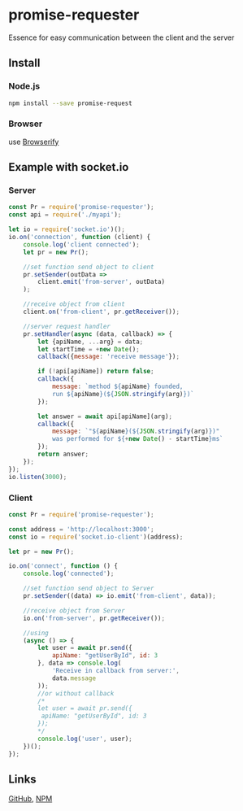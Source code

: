 # promise-requester
Essence for easy communication between the client and the server

## Install

### Node.js 
```bash
npm install --save promise-request
```
### Browser
use [Browserify](http://browserify.org/)

## Example with socket.io

### Server
```js
const Pr = require('promise-requester');
const api = require('./myapi');

let io = require('socket.io')();
io.on('connection', function (client) {
    console.log('client connected');
    let pr = new Pr();

    //set function send object to client
    pr.setSender(outData => 
        client.emit('from-server', outData)
    );

    //receive object from client
    client.on('from-client', pr.getReceiver());

    //server request handler
    pr.setHandler(async (data, callback) => {
        let {apiName, ...arg} = data;
        let startTime = +new Date();
        callback({message: 'receive message'});

        if (!api[apiName]) return false;
        callback({
            message: `method ${apiName} founded,
            run ${apiName}(${JSON.stringify(arg)})`
        });

        let answer = await api[apiName](arg);
        callback({
            message: `"${apiName}(${JSON.stringify(arg)})"
            was performed for ${+new Date() - startTime}ms`
        });
        return answer;
    });
});
io.listen(3000);
```

### Client

```js
const Pr = require('promise-requester');

const address = 'http://localhost:3000';
const io = require('socket.io-client')(address);

let pr = new Pr();

io.on('connect', function () {
    console.log('connected');

    //set function send object to Server
    pr.setSender((data) => io.emit('from-client', data));

    //receive object from Server
    io.on('from-server', pr.getReceiver());

    //using
    (async () => {
        let user = await pr.send({
            apiName: "getUserById", id: 3
        }, data => console.log(
            'Receive in callback from server:',
            data.message
        ));
        //or without callback
        /*
        let user = await pr.send({
         apiName: "getUserById", id: 3
        });
        */
        console.log('user', user);
    })();
});
```

## Links
[GitHub](https://github.com/bin1357/promise-requester), [NPM](https://www.npmjs.com/package/promise-requester)


